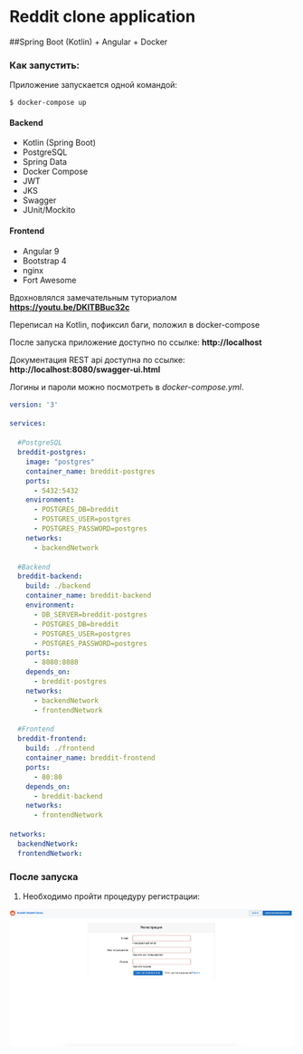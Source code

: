 # Reddit clone application
##Spring Boot (Kotlin) + Angular + Docker 
### Как запустить:
Приложение запускается одной командой: 
```
$ docker-compose up
```

#### Backend
- Kotlin (Spring Boot)
- PostgreSQL
- Spring Data
- Docker Compose
- JWT
- JKS
- Swagger
- JUnit/Mockito
#### Frontend
- Angular 9
- Bootstrap 4
- nginx
- Fort Awesome

Вдохновлялся замечательным туториалом **https://youtu.be/DKlTBBuc32c**

Переписал на Kotlin, пофиксил баги, положил в docker-compose

После запуска приложение доступно по ссылке: **http://localhost**

Документация REST api доступна по ссылке: **http://localhost:8080/swagger-ui.html**

Логины и пароли можно посмотреть в *docker-compose.yml*.

```yml
version: '3'

services:

  #PostgreSQL
  breddit-postgres:
    image: "postgres"
    container_name: breddit-postgres
    ports:
      - 5432:5432
    environment:
      - POSTGRES_DB=breddit
      - POSTGRES_USER=postgres
      - POSTGRES_PASSWORD=postgres
    networks:
      - backendNetwork

  #Backend
  breddit-backend:
    build: ./backend
    container_name: breddit-backend
    environment:
      - DB_SERVER=breddit-postgres
      - POSTGRES_DB=breddit
      - POSTGRES_USER=postgres
      - POSTGRES_PASSWORD=postgres
    ports:
      - 8080:8080
    depends_on:
      - breddit-postgres
    networks:
      - backendNetwork
      - frontendNetwork

  #Frontend
  breddit-frontend:
    build: ./frontend
    container_name: breddit-frontend
    ports:
      - 80:80
    depends_on:
      - breddit-backend
    networks:
      - frontendNetwork

networks:
  backendNetwork:
  frontendNetwork:
```
### После запуска
1. Необходимо пройти процедуру регистрации:

![Registration](https://github.com/kkozlovsky/breddit/blob/master/assets/breddit_registration.jpg)

